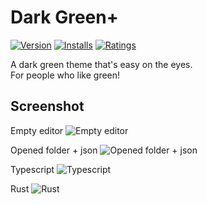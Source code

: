 # Dark Green+

[![Version](https://vsmarketplacebadge.apphb.com/version-short/kazelone.vscode-dark-green-plus.svg)](https://marketplace.visualstudio.com/items?itemName=kazelone.vscode-dark-green-plus)
[![Installs](https://vsmarketplacebadge.apphb.com/installs-short/kazelone.vscode-dark-green-plus.svg)](https://marketplace.visualstudio.com/items?itemName=kazelone.vscode-dark-green-plus)
[![Ratings](https://vsmarketplacebadge.apphb.com/rating-short/kazelone.vscode-dark-green-plus.svg)](https://marketplace.visualstudio.com/items?itemName=kazelone.vscode-dark-green-plus)

A dark green theme that's easy on the eyes.<br/>
For people who like green!

## Screenshot
Empty editor
![Empty editor](https://i.imgur.com/dKMMJl6.png)

Opened folder + json
![Opened folder + json](https://i.imgur.com/NMOf6Pn.png)

Typescript
![Typescript](https://i.imgur.com/SLXzZSd.png)

Rust
![Rust](https://i.imgur.com/1emucnl.png)